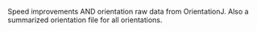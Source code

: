 Speed improvements AND orientation raw data from OrientationJ.  Also a summarized orientation file for all orientations.
